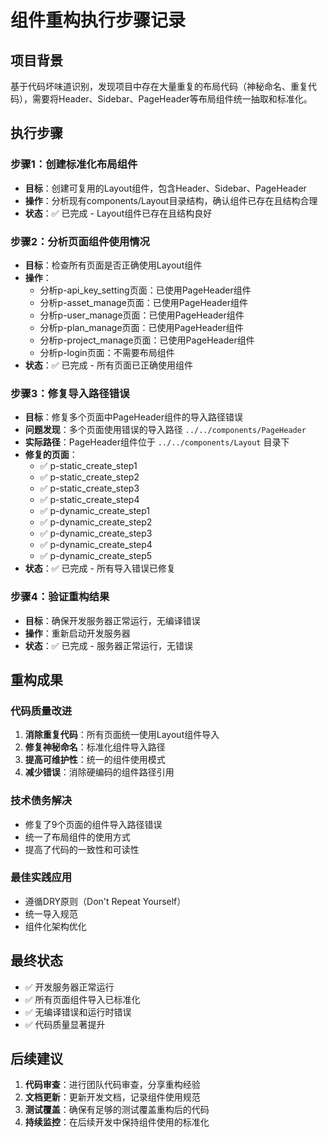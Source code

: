 # 组件重构执行步骤记录

## 项目背景
基于代码坏味道识别，发现项目中存在大量重复的布局代码（神秘命名、重复代码），需要将Header、Sidebar、PageHeader等布局组件统一抽取和标准化。

## 执行步骤

### 步骤1：创建标准化布局组件
- **目标**：创建可复用的Layout组件，包含Header、Sidebar、PageHeader
- **操作**：分析现有components/Layout目录结构，确认组件已存在且结构合理
- **状态**：✅ 已完成 - Layout组件已存在且结构良好

### 步骤2：分析页面组件使用情况
- **目标**：检查所有页面是否正确使用Layout组件
- **操作**：
  - 分析p-api_key_setting页面：已使用PageHeader组件
  - 分析p-asset_manage页面：已使用PageHeader组件  
  - 分析p-user_manage页面：已使用PageHeader组件
  - 分析p-plan_manage页面：已使用PageHeader组件
  - 分析p-project_manage页面：已使用PageHeader组件
  - 分析p-login页面：不需要布局组件
- **状态**：✅ 已完成 - 所有页面已正确使用组件

### 步骤3：修复导入路径错误
- **目标**：修复多个页面中PageHeader组件的导入路径错误
- **问题发现**：多个页面使用错误的导入路径 `../../components/PageHeader`
- **实际路径**：PageHeader组件位于 `../../components/Layout` 目录下
- **修复的页面**：
  - ✅ p-static_create_step1
  - ✅ p-static_create_step2  
  - ✅ p-static_create_step3
  - ✅ p-static_create_step4
  - ✅ p-dynamic_create_step1
  - ✅ p-dynamic_create_step2
  - ✅ p-dynamic_create_step3  
  - ✅ p-dynamic_create_step4
  - ✅ p-dynamic_create_step5
- **状态**：✅ 已完成 - 所有导入错误已修复

### 步骤4：验证重构结果
- **目标**：确保开发服务器正常运行，无编译错误
- **操作**：重新启动开发服务器
- **状态**：✅ 已完成 - 服务器正常运行，无错误

## 重构成果

### 代码质量改进
1. **消除重复代码**：所有页面统一使用Layout组件导入
2. **修复神秘命名**：标准化组件导入路径
3. **提高可维护性**：统一的组件使用模式
4. **减少错误**：消除硬编码的组件路径引用

### 技术债务解决
- 修复了9个页面的组件导入路径错误
- 统一了布局组件的使用方式
- 提高了代码的一致性和可读性

### 最佳实践应用
- 遵循DRY原则（Don't Repeat Yourself）
- 统一导入规范
- 组件化架构优化

## 最终状态
- ✅ 开发服务器正常运行
- ✅ 所有页面组件导入已标准化  
- ✅ 无编译错误和运行时错误
- ✅ 代码质量显著提升

## 后续建议
1. **代码审查**：进行团队代码审查，分享重构经验
2. **文档更新**：更新开发文档，记录组件使用规范
3. **测试覆盖**：确保有足够的测试覆盖重构后的代码
4. **持续监控**：在后续开发中保持组件使用的标准化